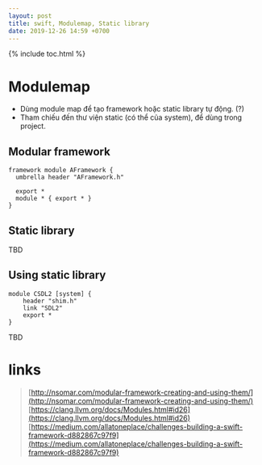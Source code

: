 ```yaml
---
layout: post
title: swift, Modulemap, Static library
date: 2019-12-26 14:59 +0700
---
```

{% include toc.html %}

# Modulemap
- Dùng module map để tạo framework hoặc static library tự động. (?)
- Tham chiếu đến thư viện static (có thể của system), để dùng trong project.

## Modular framework
```objc
framework module AFramework {
  umbrella header "AFramework.h"

  export *
  module * { export * }
}
```

## Static library
TBD

## Using static library
```objc
module CSDL2 [system] {
    header "shim.h"
    link "SDL2"
    export *
}
```

TBD

# links 
> [http://nsomar.com/modular-framework-creating-and-using-them/](http://nsomar.com/modular-framework-creating-and-using-them/)
> [https://clang.llvm.org/docs/Modules.html#id26](https://clang.llvm.org/docs/Modules.html#id26)
> [https://medium.com/allatoneplace/challenges-building-a-swift-framework-d882867c97f9](https://medium.com/allatoneplace/challenges-building-a-swift-framework-d882867c97f9)
